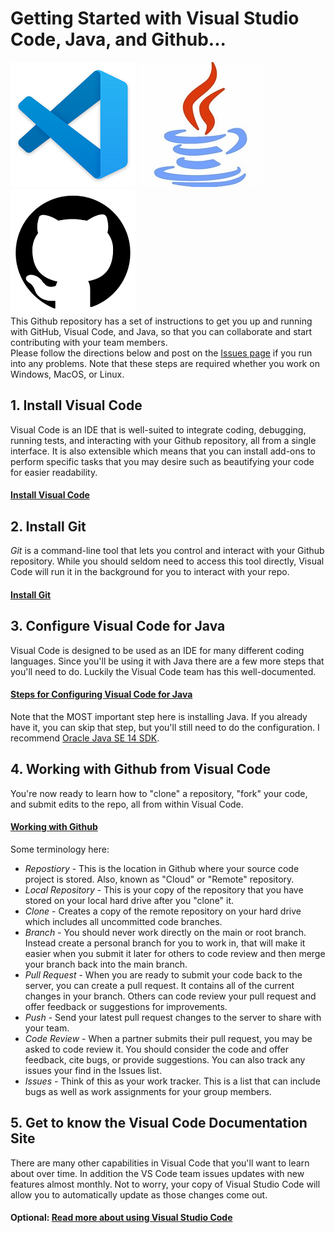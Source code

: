 # Getting Started with Visual Studio Code, Java, and Github...
![Visual Studio Code](/images/VSCode.png)   ![Java](/images/Java.jpg)  ![Github](/images/github.png)
\
This Github repository has a set of instructions to get you up and running with GitHub, Visual Code, and Java, so that you can collaborate and start contributing with your team members.\
Please follow the directions below and post on the [Issues page](https://github.com/markpete/GettingStarted/issues) if you run into any problems.  Note that these steps are required whether you work on Windows, MacOS, or Linux.

## 1. Install Visual Code
Visual Code is an IDE that is well-suited to integrate coding, debugging, running tests, and interacting with your Github repository, all from a single interface.  It is also extensible which means that you can install add-ons to perform specific tasks that you may desire such as beautifying your code for easier readability.
#### [Install Visual Code](https://code.visualstudio.com/Download)

## 2. Install Git
*Git* is a command-line tool that lets you control and interact with your Github repository.  While you should seldom need to access this tool directly, Visual Code will run it in the background for you to interact with your repo.
#### [Install Git](https://git-scm.com/downloads)

## 3. Configure Visual Code for Java
Visual Code is designed to be used as an IDE for many different coding languages.  Since you'll be using it with Java there are a few more steps that you'll need to do.  Luckily the Visual Code team has this well-documented.
#### [Steps for Configuring Visual Code for Java](https://code.visualstudio.com/docs/java/java-tutorial)
Note that the MOST important step here is installing Java.  If you already have it, you can skip that step, but you'll still need to do the configuration.  I recommend [Oracle Java SE 14 SDK](https://www.oracle.com/java/technologies/javase-downloads.html).

## 4. Working with Github from Visual Code
You're now ready to learn how to "clone" a repository, "fork" your code, and submit edits to the repo, all from within Visual Code.
#### [Working with Github](https://code.visualstudio.com/docs/editor/github)
Some terminology here:
- *Repostiory* - This is the location in Github where your source code project is stored.  Also, known as "Cloud" or "Remote" repository.
- *Local Repository* - This is your copy of the repository that you have stored on your local hard drive after you "clone" it.
- *Clone* - Creates a copy of the remote repository on your hard drive which includes all uncommitted code branches.
- *Branch* - You should never work directly on the main or root branch.  Instead create a personal branch for you to work in, that will make it easier when you submit it later for others to code review and then merge your branch back into the main branch.
- *Pull Request* - When you are ready to submit your code back to the server, you can create a pull request.  It contains all of the current changes in your branch.  Others can code review your pull request and offer feedback or suggestions for improvements.
- *Push* - Send your latest pull request changes to the server to share with your team.
- *Code Review* - When a partner submits their pull request, you may be asked to code review it.  You should consider the code and offer feedback, cite bugs, or provide suggestions.  You can also track any issues your find in the Issues list.
- *Issues* - Think of this as your work tracker.  This is a list that can include bugs as well as work assignments for your group members.

## 5. Get to know the Visual Code Documentation Site
There are many other capabilities in Visual Code that you'll want to learn about over time.  In addition the VS Code team issues updates with new features almost monthly.  Not to worry, your copy of Visual Studio Code will allow you to automatically update as those changes come out.
#### Optional:  [Read more about using Visual Studio Code](https://code.visualstudio.com/docs)
